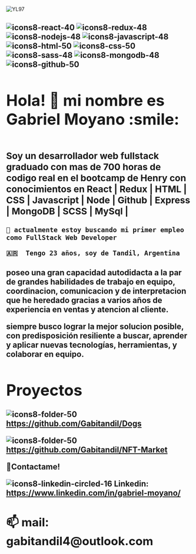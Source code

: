 


![YL97](https://user-images.githubusercontent.com/70545509/172429865-2668c2e5-c331-487b-8b17-2b2922d7645c.gif)






<div>
 
 <h2>
  

![icons8-react-40](https://user-images.githubusercontent.com/70545509/172428080-1c3e18f5-a6d3-4b8a-a227-302b6f3a125f.png)
![icons8-redux-48](https://user-images.githubusercontent.com/70545509/172419296-26bb7da6-c6fe-4845-9ab3-6e7ec2ca794a.png)
![icons8-nodejs-48](https://user-images.githubusercontent.com/70545509/172419298-d445dce5-62aa-4e95-b8bc-a71a877215f7.png)
![icons8-javascript-48](https://user-images.githubusercontent.com/70545509/172419300-0580d9af-353f-43fe-af47-ed158da4de7e.png)
![icons8-html-50](https://user-images.githubusercontent.com/70545509/172419301-e65b4268-7ea5-4b48-a46d-9a33191b28ec.png)
![icons8-css-50](https://user-images.githubusercontent.com/70545509/172419302-dce227cd-f116-4929-84d3-869174fb5399.png)
![icons8-sass-48](https://user-images.githubusercontent.com/70545509/172419306-0c877ecb-771b-43e5-936e-ff7f56d0b145.png)
![icons8-mongodb-48](https://user-images.githubusercontent.com/70545509/172419311-e1ae8f3b-35b2-452e-9e16-b9ab0be891a4.png)
![icons8-github-50](https://user-images.githubusercontent.com/70545509/172427648-b6473cac-e6eb-4775-bd1b-08f602250091.png)

  
   <h2>
    
 <div>



<h1>Hola! 👋 mi nombre es Gabriel Moyano :smile: <h1>
 
<h3>Soy un desarrollador web fullstack graduado con mas de 700 horas de codigo real en el bootcamp de Henry con conocimientos en React | Redux | HTML | CSS | Javascript | Node | Github | Express | MongoDB | SCSS | MySql | 
 
 </h3>
 

    👷‍ actualmente estoy buscando mi primer empleo como FullStack Web Developer
    
    🇦🇷  Tengo 23 años, soy de Tandil, Argentina  
 


 <h4>poseo una gran capacidad autodidacta a la par de grandes habilidades de trabajo en equipo, coordinacion, comunicacion y de interpretacion que he heredado gracias a varios años de experiencia en ventas y atencion al cliente. 

siempre busco lograr la mejor solucion posible, con predisposición resiliente a buscar, aprender y aplicar nuevas tecnologías, herramientas, y colaborar en equipo. <h4>


  <h1> Proyectos </h1>
 
  
![icons8-folder-50](https://user-images.githubusercontent.com/70545509/172428765-77c55125-9683-43c0-bf4b-b899ebefb4ff.png)  https://github.com/Gabitandil/Dogs
  
  ![icons8-folder-50](https://user-images.githubusercontent.com/70545509/172428765-77c55125-9683-43c0-bf4b-b899ebefb4ff.png)  https://github.com/Gabitandil/NFT-Market
  
  
  
  
  
💬Contactame!


  ![icons8-linkedin-circled-16](https://user-images.githubusercontent.com/70545509/172416769-455d6e2e-708d-4530-9089-2c16fe36ddbd.png) Linkedin: https://www.linkedin.com/in/gabriel-moyano/   





 <h2>📫 mail: gabitandil4@outlook.com  <h2>

  

<!--
**Gabitandil/gabitandil** is a ✨ _special_ ✨ repository because its `README.md` (this file) appears on your GitHub profile.

Here are some ideas to get you started:

- 🔭 I’m currently working on ...
- 🌱 I’m currently learning ...
- 👯 I’m looking to collaborate on ...
- 🤔 I’m looking for help with ...
- 💬 Ask me about ...
- 📫 How to reach me: ...
- 😄 Pronouns: ...
- ⚡ Fun fact: ...



-->
